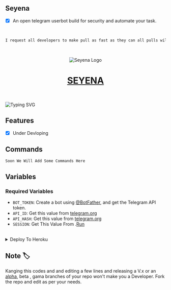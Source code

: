## Seyena
- [x] An open telegram userbot build for security and automate your task. 
<br>

```markdown
I request all developers to make pull as fast as they can all pulls will be mergerd if they are good else you will be allowed to modify it
```
<br>
<p align="center">
  <img src="https://telegra.ph/file/3ffb1e8bce66e0ceb6ab5.jpg" alt="Seyena Logo">
</p>
<h1 align="center">
  <a href="https://t.me/Not_Coding_Support">SEYENA</a>
</h1>
<br>

![Typing SVG](https://readme-typing-svg.herokuapp.com/?lines=Heya+Users+Welcome+To+Our+Repository;A+Simple+Userbot+To+Automate+Your+Telegram+Account)
</p>

## Features

- [x] Under Devloping 


## Commands 
```
Soon We Will Add Some Commands Here
```

## Variables

### Required Variables
* `BOT_TOKEN`: Create a bot using [@BotFather](https://telegram.dog/BotFather), and get the Telegram API token.
* `API_ID`: Get this value from [telegram.org](https://my.telegram.org/apps)
* `API_HASH`: Get this value from [telegram.org](https://my.telegram.org/apps)
* `SESSION`: Get This Value From .[Run](https://github.com/Seyena/Seyena/blob/seyena/str_gen.py)

<br>

<details><summary>Deploy To Heroku</summary>
<p>
<br>
<a href="https://heroku.com/deploy?template=https://github.com/Seyena/Seyena">
  <img src="https://www.herokucdn.com/deploy/button.svg" alt="Deploy To Heroku">
</a>
</p>
</details>



## Note 🏷️

Kanging this codes and and editing a few lines and releasing a V.x  or an [alpha](https://t.me/Not_Coding_Support/15164), beta , gama branches of your repo won't make you a Developer.
Fork the repo and edit as per your needs.

